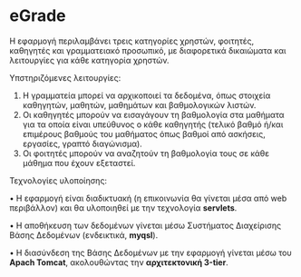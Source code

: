 # eGrade

Η εφαρμογή περιλαμβάνει τρεις κατηγορίες χρηστών, φοιτητές, καθηγητές και γραμματειακό προσωπικό, με διαφορετικά δικαιώματα και λειτουργίες για κάθε κατηγορία χρηστών.

Υπστηριζόμενες λειτουργίες:

1.	Η γραμματεία μπορεί να αρχικοποιεί τα δεδομένα, όπως στοιχεία καθηγητών, μαθητών, μαθημάτων και βαθμολογικών λιστών.
2.	Οι καθηγητές μπορούν να εισαγάγουν τη βαθμολογία στα μαθήματα για τα οποία είναι υπεύθυνος ο κάθε καθηγητής (τελικό βαθμό ή/και επιμέρους βαθμούς του μαθήματος όπως βαθμοί από ασκήσεις, εργασίες, γραπτό διαγώνισμα).
3.	Οι φοιτητές μπορούν να αναζητούν τη βαθμολογία τους σε κάθε μάθημα που έχουν εξεταστεί.

Τεχνολογίες υλοποίησης:

•	Η εφαρμογή είναι διαδικτυακή (η επικοινωνία θα γίνεται μέσα από web περιβάλλον) και θα υλοποιηθεί με την τεχνολογία **servlets**.

•	Η αποθήκευση των δεδομένων γίνεται μέσω Συστήματος Διαχείρισης Βάσης Δεδομένων (ενδεικτικά, **myqsl**).

•	Η διασύνδεση της Βάσης Δεδομένων με την εφαρμογή γίνεται μέσω του **Apach Tomcat**, ακολουθώντας την **αρχιτεκτονική 3-tier**.
